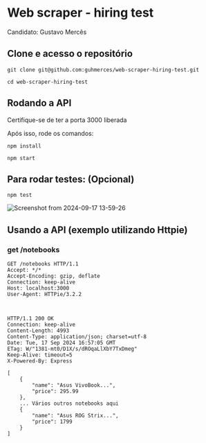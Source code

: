 # Web scraper - hiring test

Candidato: Gustavo Mercês

## Clone e acesso o repositório

    git clone git@github.com:guhmerces/web-scraper-hiring-test.git

    cd web-scraper-hiring-test    

## Rodando a API

Certifique-se de ter a porta 3000 liberada

Após isso, rode os comandos:

    npm install

    npm start

## Para rodar testes: (Opcional)
    npm test

![Screenshot from 2024-09-17 13-59-26](https://github.com/user-attachments/assets/4ca72e35-03ac-4d6c-b42e-e2377a15b01b)

## Usando a API (exemplo utilizando Httpie)

### get /notebooks

```
GET /notebooks HTTP/1.1
Accept: */*
Accept-Encoding: gzip, deflate
Connection: keep-alive
Host: localhost:3000
User-Agent: HTTPie/3.2.2



HTTP/1.1 200 OK
Connection: keep-alive
Content-Length: 4993
Content-Type: application/json; charset=utf-8
Date: Tue, 17 Sep 2024 16:57:05 GMT
ETag: W/"1381-mt0/D1X/s/dROqaLlXbY7TxDmeg"
Keep-Alive: timeout=5
X-Powered-By: Express

[
    {
        "name": "Asus VivoBook...",
        "price": 295.99
    },
    ... Vários outros notebooks aqui
    {
        "name": "Asus ROG Strix...",
        "price": 1799
    }
]
```
